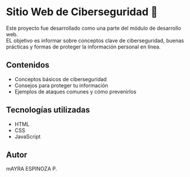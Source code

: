 # Sitio Web de Ciberseguridad 🔐

Este proyecto fue desarrollado como  una  parte del módulo de desarrollo web.  
EL objetivo es informar sobre conceptos clave de ciberseguridad, buenas prácticas y formas de proteger la información personal en línea.

## Contenidos
- Conceptos básicos de ciberseguridad  
- Consejos para proteger tu información  
- Ejemplos de ataques comunes y cómo prevenirlos  

## Tecnologías utilizadas
- HTML  
- CSS  
- JavaScript  

## Autor
mAYRA ESPINOZA P.
